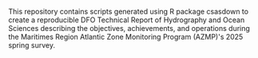 This repository contains scripts generated using R package csasdown to create a reproducible DFO Technical Report of Hydrography and Ocean Sciences describing the objectives, achievements, and operations during the Maritimes Region Atlantic Zone Monitoring Program (AZMP)'s 2025 spring survey. 
